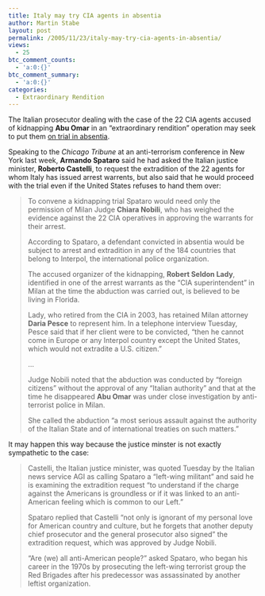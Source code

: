 ```yaml
---
title: Italy may try CIA agents in absentia
author: Martin Stabe
layout: post
permalink: /2005/11/23/italy-may-try-cia-agents-in-absentia/
views:
  - 25
btc_comment_counts:
  - 'a:0:{}'
btc_comment_summary:
  - 'a:0:{}'
categories:
  - Extraordinary Rendition
---
```

The Italian prosecutor dealing with the case of the 22 CIA agents accused of kidnapping **Abu Omar** in an &ldquo;extraordinary rendition&rdquo; operation may seek to put them [on trial in absentia][1].

Speaking to the *Chicago Tribune* at an anti-terrorism conference in New York last week, **Armando Spataro** said he had asked the Italian justice minister, **Roberto Castelli**, to request the extradition of the 22 agents for whom Italy has issued arrest warrents, but also said that he would proceed with the trial even if the United States refuses to hand them over:

> To convene a kidnapping trial Spataro would need only the permission of Milan Judge **Chiara Nobili**, who has weighed the evidence against the 22 CIA operatives in approving the warrants for their arrest.
> 
> According to Spataro, a defendant convicted in absentia would be subject to arrest and extradition in any of the 184 countries that belong to Interpol, the international police organization.
> 
> The accused organizer of the kidnapping, **Robert Seldon Lady**, identified in one of the arrest warrants as the &ldquo;CIA superintendent&rdquo; in Milan at the time the abduction was carried out, is believed to be living in Florida.
> 
> Lady, who retired from the CIA in 2003, has retained Milan attorney **Daria Pesce** to represent him. In a telephone interview Tuesday, Pesce said that if her client were to be convicted, &ldquo;then he cannot come in Europe or any Interpol country except the United States, which would not extradite a U.S. citizen.&rdquo;
> 
> &#8230;
> 
> Judge Nobili noted that the abduction was conducted by &ldquo;foreign citizens&rdquo; without the approval of any &ldquo;Italian authority&rdquo; and that at the time he disappeared **Abu Omar** was under close investigation by anti-terrorist police in Milan.
> 
> She called the abduction &ldquo;a most serious assault against the authority of the Italian State and of international treaties on such matters.&rdquo;

It may happen this way because the justice minster is not exactly sympathetic to the case:

> Castelli, the Italian justice minister, was quoted Tuesday by the Italian news service AGI as calling Spataro a &ldquo;left-wing militant&rdquo; and said he is examining the extradition request &ldquo;to understand if the charge against the Americans is groundless or if it was linked to an anti-American feeling which is common to our Left.&rdquo;
> 
> Spataro replied that Castelli &ldquo;not only is ignorant of my personal love for American country and culture, but he forgets that another deputy chief prosecutor and the general prosecutor also signed&rdquo; the extradition request, which was approved by Judge Nobili.
> 
> &ldquo;Are (we) all anti-American people?&rdquo; asked Spataro, who began his career in the 1970s by prosecuting the left-wing terrorist group the Red Brigades after his predecessor was assassinated by another leftist organization.

 [1]: http://www.kansascity.com/mld/kansascity/news/nation/13236058.htm